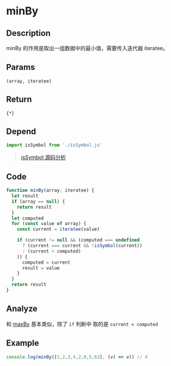 # minBy

## Description
minBy 的作用是取出一组数据中的最小值，需要传入迭代器 iteratee。

## Params
`(array, iteratee)`

## Return
`{*}`

## Depend
```js
import isSymbol from './isSymbol.js'
```
> [isSymbol 源码分析](./isSymbol.md)

## Code
```js
function minBy(array, iteratee) {
  let result
  if (array == null) {
    return result
  }
  let computed
  for (const value of array) {
    const current = iteratee(value)

    if (current != null && (computed === undefined
      ? (current === current && !isSymbol(current))
      : (current < computed)
    )) {
      computed = current
      result = value
    }
  }
  return result
}
```
## Analyze
和 [maxBy](./maxBy.md) 基本类似，除了 `if` 判断中 取的是 `current < computed`

## Example
```js
console.log(minBy([1,2,3,4,2,0,5,63], (v) => v)) // 0
```
